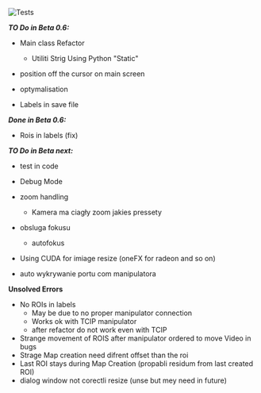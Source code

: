 ![Tests](https://github.com/KrOlech/Magisterka/actions/workflows/python-app.yml/badge.svg)

***TO Do in Beta 0.6:***
- Main class Refactor
  - Utiliti Strig Using Python "Static"

- position off the cursor on main screen

- optymalisation

- Labels in save file

***Done in Beta 0.6:***

- Rois in labels (fix)


***TO Do in Beta next:***

- test in code

- Debug Mode

- zoom handling
  - Kamera ma ciagły zoom jakies pressety

- obsluga fokusu
  - autofokus

- Using CUDA for imiage resize (oneFX for radeon and so on)

- auto wykrywanie portu com manipulatora

**Unsolved Errors**

- No ROIs in labels
  - May be due to no proper manipulator connection
  - Works ok with TCIP manipulator
  - after refactor do not work even with TCIP
- Strange movement of ROIS after manipulator ordered to move Video in bugs
- Strage Map creation need difrent offset than the roi
- Last ROI stays during Map Creation (propabli residum from last created ROI)
- dialog window not corectli resize (unse but mey need in future)
